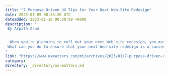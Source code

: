 ```yaml
---
title: "7 Purpose-Driven UX Tips for Your Next Web-Site Redesign"
date: 2023-01-09 08:33:26 UTC
dateadded: 2023-01-10 00:00:08 +0000
description: "
 By Arpith Arun 


  When you’re planning to roll out your next Web-site redesign, you must give User Experience the focus and attention that is its due. All too often, redesigns focus on extravagant visual elements and flashy copy—completely ignoring how users would ultimately interact with the Web site. When a Web site’s redesign fails to deliver a great user experience, it serves no useful purpose and is essentially wasted effort. The consequences of a poor user experience are low traffic, a lack of visitor engagement, high bounce rates, and poor conversion rates. 
 What can you do to ensure that your next Web-site redesign is a success? Ensure that the right UX practices guide your Web-site redesign. While this might sound simple in theory, implementing an optimal UX design takes time and effort. To help you achieve this goal, this article  discusses seven practical UX tips that you should consider when undertaking your next Web-site redesign. Read More 
"
link: "https://www.uxmatters.com/mt/archives/2023/01/7-purpose-driven-ux-tips-for-your-next-web-site-redesign.php"
category:
directory: _directory/ux-matters.md
---
```


